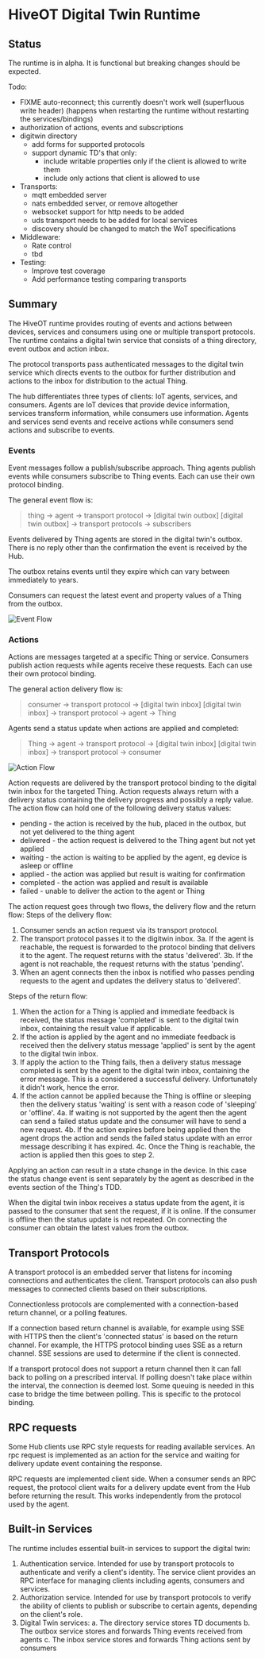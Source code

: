 # HiveOT Digital Twin Runtime 

## Status 

The runtime is in alpha. It is functional but breaking changes should be expected.

Todo:
* FIXME auto-reconnect; this currently doesn't work well (superfluous write header)
  (happens when restarting the runtime without restarting the services/bindings)
* authorization of actions, events and subscriptions
* digitwin directory 
   * add forms for supported protocols
   * support dynamic TD's that only:
      * include writable properties only if the client is allowed to write them
      * include only actions that client is allowed to use
* Transports:
  * mqtt embedded server
  * nats embedded server, or remove altogether
  * websocket support for http needs to be added
  * uds transport needs to be added for local services
  * discovery should be changed to match the WoT specifications
* Middleware:
  * Rate control 
  * tbd
* Testing:
  * Improve test coverage
  * Add performance testing comparing transports

## Summary

The HiveOT runtime provides routing of events and actions between devices, services and consumers using one or multiple transport protocols.
The runtime contains a digital twin service that consists of a thing directory, event outbox and action inbox.

The protocol transports pass authenticated messages to the digital twin service which directs events to the outbox for further distribution and actions to the inbox for distribution to the actual Thing.

The hub differentiates three types of clients: IoT agents, services, and consumers. Agents are IoT devices that provide device information, services transform information, while consumers use information. Agents and services send events and receive actions while consumers send actions and subscribe to events.


### Events
Event messages follow a publish/subscribe approach. Thing agents publish events while consumers subscribe to Thing events. Each can use their own protocol binding.

The general event flow is:
> thing -> agent -> transport protocol -> [digital twin outbox]
>   [digital twin outbox] -> transport protocols -> subscribers

Events delivered by Thing agents are stored in the digital twin's outbox. There is no reply other than the confirmation the event is received by the Hub.

The outbox retains events until they expire which can vary between immediately to years. 

Consumers can request the latest event and property values of a Thing from the outbox.

![Event Flow](../docs/event-flow.jpg)

### Actions
Actions are messages targeted at a specific Thing or service. Consumers publish action requests while agents receive these requests. Each can use their own protocol binding.

The general action delivery flow is:
> consumer -> transport protocol -> [digital twin inbox]
>   [digital twin inbox] -> transport protocol -> agent -> Thing
> 

Agents send a status update when actions are applied and completed:
> Thing -> agent -> transport protocol -> [digital twin inbox]
>   [digital twin inbox] -> transport protocol -> consumer

![Action Flow](../docs/action-flow.jpg)

Action requests are delivered by the transport protocol binding to the digital twin inbox for the targeted Thing. Action requests always return with a delivery status containing the delivery progress and possibly a reply value. The action flow can hold one of the following delivery status values: 
* pending   - the action is received by the hub, placed in the outbox, but not yet delivered to the thing agent 
* delivered - the action request is delivered to the Thing agent but not yet applied
* waiting   - the action is waiting to be applied by the agent, eg device is asleep or offline
* applied   - the action was applied but result is waiting for confirmation
* completed - the action was applied and result is available
* failed    - unable to deliver the action to the agent or Thing

The action request goes through two flows, the delivery flow and the return flow:
Steps of the delivery flow:
1. Consumer sends an action request via its transport protocol.
2. The transport protocol passes it to the digitwin inbox.
3a. If the agent is reachable, the request is forwarded to the protocol binding that delivers it to the agent. The request returns with the status 'delivered'.
3b. If the agent is not reachable, the request returns with the status 'pending'.
4. When an agent connects then the inbox is notified who passes pending requests to the agent and updates the delivery status to 'delivered'.

Steps of the return flow:
1. When the action for a Thing is applied and immediate feedback is received, the status message 'completed' is sent to the digital twin inbox, containing the result value if applicable. 
2. If the action is applied by the agent and no immediate feedback is received then the delivery status message 'applied' is sent by the agent to the digital twin inbox.
3. If apply the action to the Thing fails, then a delivery status message completed is sent  by the agent to the digital twin inbox, containing the error message. This is a considered a successful delivery. Unfortunately it didn't work, hence the error.
4. If the action cannot be applied because the Thing is offline or sleeping then the delivery status 'waiting' is sent with a reason code of 'sleeping' or 'offline'.
   4a. If waiting is not supported by the agent then the agent can send a failed status update and the consumer will have to send a new request.
   4b. If the action expires before being applied then the agent drops the action and sends the failed status update with an error message describing it has expired.
   4c. Once the Thing is reachable, the action is applied then this goes to step 2. 

Applying an action can result in a state change in the device. In this case the status change event is sent separately by the agent as described in the events section of the Thing's TDD.

When the digital twin inbox receives a status update from the agent, it is passed to the consumer that sent the request, if it is online. If the consumer is offline then the status update is not repeated. On connecting the consumer can obtain the latest values from the outbox.

## Transport Protocols

A transport protocol is an embedded server that listens for incoming connections and authenticates the client. Transport protocols can also push messages to connected clients based on their subscriptions. 

Connectionless protocols are complemented with a connection-based return channel, or a polling features. 

If a connection based return channel is available, for example using SSE with HTTPS then the client's 'connected status' is based on the return channel. For example, the HTTPS protocol binding uses SSE as a return channel. SSE sessions are used to determine if the client is connected.

If a transport protocol does not support a return channel then it can fall back to polling on a prescribed interval. If polling doesn't take place within the interval, the connection is deemed lost. Some queuing is needed in this case to bridge the time between polling. This is specific to the protocol binding. 
  

## RPC requests

Some Hub clients use RPC style requests for reading available services. An rpc request is implemented as an action for the service and waiting for delivery update event containing the response.

RPC requests are implemented client side. When a consumer sends an RPC request, the protocol client waits for a delivery update event from the Hub before returning the result. This works independently from the protocol used by the agent.


## Built-in Services

The runtime includes essential built-in services to support the digital twin:
1. Authentication service. Intended for use by transport protocols to authenticate and verify a client's identity. The service client provides an RPC interface for managing clients including agents, consumers and services.
2. Authorization service. Intended for use by transport protocols to verify the ability of clients to publish or subscribe to certain agents, depending on the client's role.
3. Digital Twin services:
   a. The directory service stores TD documents
   b. The outbox service stores and forwards Thing events received from agents
   c. The inbox service stores and forwards Thing actions sent by consumers
